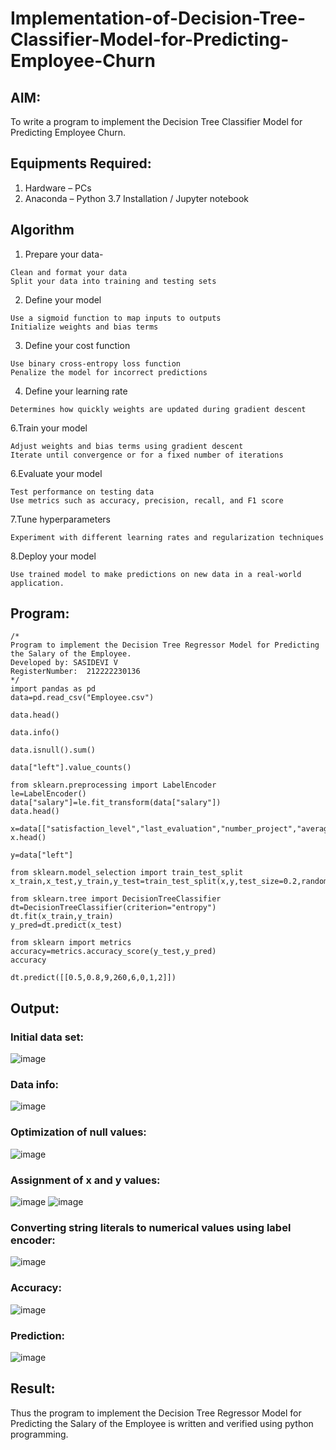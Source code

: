 # Implementation-of-Decision-Tree-Classifier-Model-for-Predicting-Employee-Churn

## AIM:
To write a program to implement the Decision Tree Classifier Model for Predicting Employee Churn.

## Equipments Required:
1. Hardware – PCs
2. Anaconda – Python 3.7 Installation / Jupyter notebook

## Algorithm
1. Prepare your data-
 ```
Clean and format your data
Split your data into training and testing sets
```
2. Define your model
```
Use a sigmoid function to map inputs to outputs
Initialize weights and bias terms
```
3. Define your cost function
```
Use binary cross-entropy loss function
Penalize the model for incorrect predictions
```
4. Define your learning rate
```
Determines how quickly weights are updated during gradient descent
```
6.Train your model
```
Adjust weights and bias terms using gradient descent
Iterate until convergence or for a fixed number of iterations
```
6.Evaluate your model
```
Test performance on testing data
Use metrics such as accuracy, precision, recall, and F1 score
```
7.Tune hyperparameters
```
Experiment with different learning rates and regularization techniques
```
8.Deploy your model
```
Use trained model to make predictions on new data in a real-world application.
```

## Program:
```
/*
Program to implement the Decision Tree Regressor Model for Predicting the Salary of the Employee.
Developed by: SASIDEVI V
RegisterNumber:  212222230136
*/
import pandas as pd
data=pd.read_csv("Employee.csv")

data.head()

data.info()

data.isnull().sum()

data["left"].value_counts()

from sklearn.preprocessing import LabelEncoder
le=LabelEncoder()
data["salary"]=le.fit_transform(data["salary"])
data.head()

x=data[["satisfaction_level","last_evaluation","number_project","average_montly_hours","time_spend_company","Work_accident","promotion_last_5years","salary"]]
x.head()

y=data["left"]

from sklearn.model_selection import train_test_split
x_train,x_test,y_train,y_test=train_test_split(x,y,test_size=0.2,random_state=100)

from sklearn.tree import DecisionTreeClassifier
dt=DecisionTreeClassifier(criterion="entropy")
dt.fit(x_train,y_train)
y_pred=dt.predict(x_test)

from sklearn import metrics
accuracy=metrics.accuracy_score(y_test,y_pred)
accuracy

dt.predict([[0.5,0.8,9,260,6,0,1,2]])
```

## Output:
### Initial data set:
![image](https://github.com/SASIDEVIvenaram/Implementation-of-Decision-Tree-Regressor-Model-for-Predicting-the-Salary-of-the-Employee/assets/118707332/f8deb36a-96cc-4744-bead-d4b0ee2d7112)
### Data info:
![image](https://github.com/SASIDEVIvenaram/Implementation-of-Decision-Tree-Regressor-Model-for-Predicting-the-Salary-of-the-Employee/assets/118707332/5cc2ae9b-6e59-4bfd-a437-1a4c64f64d46)
### Optimization of null values:
![image](https://github.com/SASIDEVIvenaram/Implementation-of-Decision-Tree-Regressor-Model-for-Predicting-the-Salary-of-the-Employee/assets/118707332/fb1f31b6-8d68-4f9d-90e7-1628ca709441)
### Assignment of x and y values:
![image](https://github.com/SASIDEVIvenaram/Implementation-of-Decision-Tree-Regressor-Model-for-Predicting-the-Salary-of-the-Employee/assets/118707332/93173468-5e9a-48a9-a65b-30821f8a727c)
![image](https://github.com/SASIDEVIvenaram/Implementation-of-Decision-Tree-Regressor-Model-for-Predicting-the-Salary-of-the-Employee/assets/118707332/d359669d-cfbd-4cfb-a2d5-4f83464d9f9c)
### Converting string literals to numerical values using label encoder:
![image](https://github.com/SASIDEVIvenaram/Implementation-of-Decision-Tree-Regressor-Model-for-Predicting-the-Salary-of-the-Employee/assets/118707332/9280d42d-a07c-45d0-980f-0b56c89c0649)
### Accuracy:
![image](https://github.com/SASIDEVIvenaram/Implementation-of-Decision-Tree-Regressor-Model-for-Predicting-the-Salary-of-the-Employee/assets/118707332/ccee6012-a206-4c9b-a689-4aee74302378)
### Prediction:
![image](https://github.com/SASIDEVIvenaram/Implementation-of-Decision-Tree-Regressor-Model-for-Predicting-the-Salary-of-the-Employee/assets/118707332/d113bd74-982f-43e1-8401-b8726b0e6576)




## Result:
Thus the program to implement the Decision Tree Regressor Model for Predicting the Salary of the Employee is written and verified using python programming.
